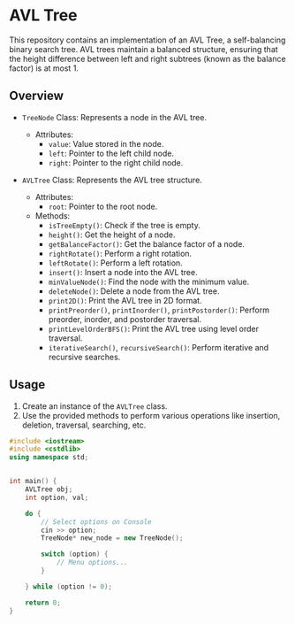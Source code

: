 # AVL Tree

This repository contains an implementation of an AVL Tree, a self-balancing binary search tree. AVL trees maintain a balanced structure, ensuring that the height difference between left and right subtrees (known as the balance factor) is at most 1.

## Overview

- `TreeNode` Class: Represents a node in the AVL tree.
  - Attributes:
    - `value`: Value stored in the node.
    - `left`: Pointer to the left child node.
    - `right`: Pointer to the right child node.

- `AVLTree` Class: Represents the AVL tree structure.
  - Attributes:
    - `root`: Pointer to the root node.
  - Methods:
    - `isTreeEmpty()`: Check if the tree is empty.
    - `height()`: Get the height of a node.
    - `getBalanceFactor()`: Get the balance factor of a node.
    - `rightRotate()`: Perform a right rotation.
    - `leftRotate()`: Perform a left rotation.
    - `insert()`: Insert a node into the AVL tree.
    - `minValueNode()`: Find the node with the minimum value.
    - `deleteNode()`: Delete a node from the AVL tree.
    - `print2D()`: Print the AVL tree in 2D format.
    - `printPreorder()`, `printInorder()`, `printPostorder()`: Perform preorder, inorder, and postorder traversal.
    - `printLevelOrderBFS()`: Print the AVL tree using level order traversal.
    - `iterativeSearch()`, `recursiveSearch()`: Perform iterative and recursive searches.
    
## Usage


1. Create an instance of the `AVLTree` class.
2. Use the provided methods to perform various operations like insertion, deletion, traversal, searching, etc.

```cpp
#include <iostream>
#include <cstdlib> 
using namespace std;


int main() {
    AVLTree obj;
    int option, val;

    do {
        // Select options on Console
        cin >> option;
        TreeNode* new_node = new TreeNode();

        switch (option) {
            // Menu options...
        }

    } while (option != 0);

    return 0;
}
